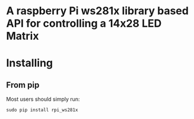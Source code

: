 # A raspberry Pi ws281x library based API for controlling a 14x28 LED Matrix

# Installing

## From pip

Most users should simply run:

```
sudo pip install rpi_ws281x
```
